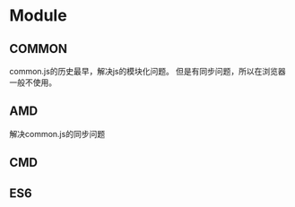# Module
## COMMON
common.js的历史最早，解决js的模块化问题。
但是有同步问题，所以在浏览器一般不使用。
## AMD
解决common.js的同步问题
## CMD


## ES6